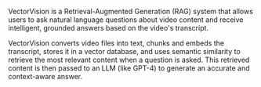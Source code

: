VectorVision is a Retrieval-Augmented Generation (RAG) system that allows users to ask natural language questions about video content and receive intelligent, grounded answers based on the video's transcript.

VectorVision converts video files into text, chunks and embeds the transcript, stores it in a vector database, and uses semantic similarity to retrieve the most relevant content when a question is asked. This retrieved content is then passed to an LLM (like GPT-4) to generate an accurate and context-aware answer.

